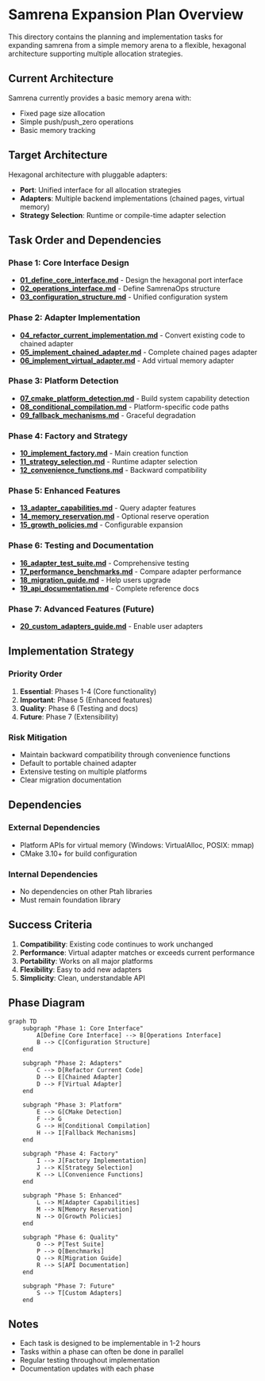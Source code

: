 # Samrena Expansion Plan Overview

This directory contains the planning and implementation tasks for expanding
samrena from a simple memory arena to a flexible, hexagonal architecture
supporting multiple allocation strategies.

## Current Architecture
Samrena currently provides a basic memory arena with:
- Fixed page size allocation
- Simple push/push_zero operations
- Basic memory tracking

## Target Architecture
Hexagonal architecture with pluggable adapters:
- **Port**: Unified interface for all allocation strategies
- **Adapters**: Multiple backend implementations (chained pages, virtual memory)
- **Strategy Selection**: Runtime or compile-time adapter selection

## Task Order and Dependencies

### Phase 1: Core Interface Design
- **[01_define_core_interface.md](tasks/01_define_core_interface.md)** - Design the hexagonal port interface
- **[02_operations_interface.md](tasks/02_operations_interface.md)** - Define SamrenaOps structure
- **[03_configuration_structure.md](tasks/03_configuration_structure.md)** - Unified configuration system

### Phase 2: Adapter Implementation
- **[04_refactor_current_implementation.md](tasks/04_refactor_current_implementation.md)** - Convert existing code to chained adapter
- **[05_implement_chained_adapter.md](tasks/05_implement_chained_adapter.md)** - Complete chained pages adapter
- **[06_implement_virtual_adapter.md](tasks/06_implement_virtual_adapter.md)** - Add virtual memory adapter

### Phase 3: Platform Detection
- **[07_cmake_platform_detection.md](tasks/07_cmake_platform_detection.md)** - Build system capability detection
- **[08_conditional_compilation.md](tasks/08_conditional_compilation.md)** - Platform-specific code paths
- **[09_fallback_mechanisms.md](tasks/09_fallback_mechanisms.md)** - Graceful degradation

### Phase 4: Factory and Strategy
- **[10_implement_factory.md](tasks/10_implement_factory.md)** - Main creation function
- **[11_strategy_selection.md](tasks/11_strategy_selection.md)** - Runtime adapter selection
- **[12_convenience_functions.md](tasks/12_convenience_functions.md)** - Backward compatibility

### Phase 5: Enhanced Features
- **[13_adapter_capabilities.md](tasks/13_adapter_capabilities.md)** - Query adapter features
- **[14_memory_reservation.md](tasks/14_memory_reservation.md)** - Optional reserve operation
- **[15_growth_policies.md](tasks/15_growth_policies.md)** - Configurable expansion

### Phase 6: Testing and Documentation
- **[16_adapter_test_suite.md](tasks/16_adapter_test_suite.md)** - Comprehensive testing
- **[17_performance_benchmarks.md](tasks/17_performance_benchmarks.md)** - Compare adapter performance
- **[18_migration_guide.md](tasks/18_migration_guide.md)** - Help users upgrade
- **[19_api_documentation.md](tasks/19_api_documentation.md)** - Complete reference docs

### Phase 7: Advanced Features (Future)
- **[20_custom_adapters_guide.md](tasks/20_custom_adapters_guide.md)** - Enable user adapters

## Implementation Strategy

### Priority Order
1. **Essential**: Phases 1-4 (Core functionality)
2. **Important**: Phase 5 (Enhanced features)
3. **Quality**: Phase 6 (Testing and docs)
4. **Future**: Phase 7 (Extensibility)

### Risk Mitigation
- Maintain backward compatibility through convenience functions
- Default to portable chained adapter
- Extensive testing on multiple platforms
- Clear migration documentation

## Dependencies

### External Dependencies
- Platform APIs for virtual memory (Windows: VirtualAlloc, POSIX: mmap)
- CMake 3.10+ for build configuration

### Internal Dependencies
- No dependencies on other Ptah libraries
- Must remain foundation library

## Success Criteria

1. **Compatibility**: Existing code continues to work unchanged
2. **Performance**: Virtual adapter matches or exceeds current performance
3. **Portability**: Works on all major platforms
4. **Flexibility**: Easy to add new adapters
5. **Simplicity**: Clean, understandable API

## Phase Diagram

```mermaid
graph TD
    subgraph "Phase 1: Core Interface"
        A[Define Core Interface] --> B[Operations Interface]
        B --> C[Configuration Structure]
    end
    
    subgraph "Phase 2: Adapters"
        C --> D[Refactor Current Code]
        D --> E[Chained Adapter]
        D --> F[Virtual Adapter]
    end
    
    subgraph "Phase 3: Platform"
        E --> G[CMake Detection]
        F --> G
        G --> H[Conditional Compilation]
        H --> I[Fallback Mechanisms]
    end
    
    subgraph "Phase 4: Factory"
        I --> J[Factory Implementation]
        J --> K[Strategy Selection]
        K --> L[Convenience Functions]
    end
    
    subgraph "Phase 5: Enhanced"
        L --> M[Adapter Capabilities]
        M --> N[Memory Reservation]
        N --> O[Growth Policies]
    end
    
    subgraph "Phase 6: Quality"
        O --> P[Test Suite]
        P --> Q[Benchmarks]
        Q --> R[Migration Guide]
        R --> S[API Documentation]
    end
    
    subgraph "Phase 7: Future"
        S --> T[Custom Adapters]
    end
```

## Notes

- Each task is designed to be implementable in 1-2 hours
- Tasks within a phase can often be done in parallel
- Regular testing throughout implementation
- Documentation updates with each phase
